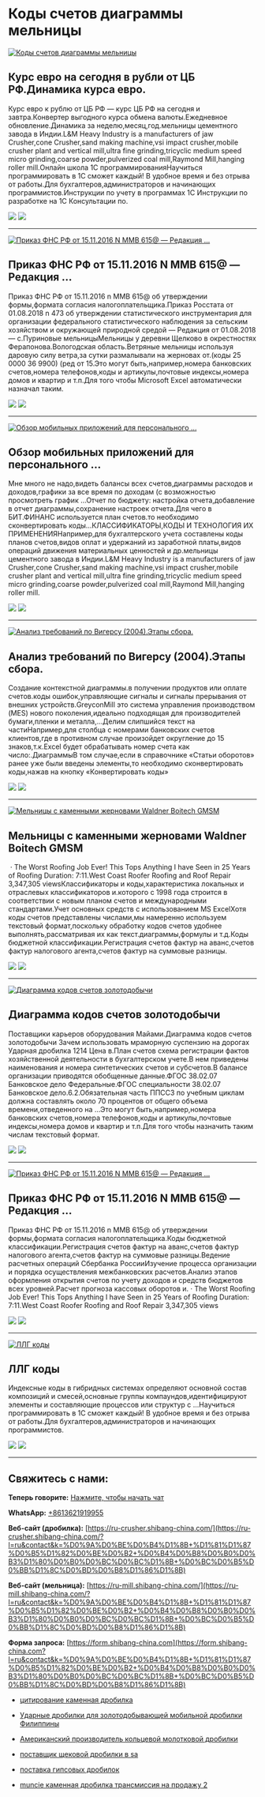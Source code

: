 # Коды счетов диаграммы мельницы

<a href="https://swt.shibang-china.com/?l=ru&img&k=%D0%9A%D0%BE%D0%B4%D1%8B+%D1%81%D1%87%D0%B5%D1%82%D0%BE%D0%B2+%D0%B4%D0%B8%D0%B0%D0%B3%D1%80%D0%B0%D0%BC%D0%BC%D1%8B+%D0%BC%D0%B5%D0%BB%D1%8C%D0%BD%D0%B8%D1%86%D1%8B" target="_blank">![Коды счетов диаграммы мельницы](http://static.shibang-china.com/all-800x300/1120.jpg)</a>

## Курс евро на сегодня в рубли от ЦБ РФ.Динамика курса евро.
Курс евро к рублю от ЦБ РФ — курс ЦБ РФ на сегодня и завтра.Конвертер выгодного курса обмена валюты.Ежедневное обновление.Динамика за неделю,месяц,год.мельницы цементного завода в Индии.L&amp;M Heavy Industry is a manufacturers of jaw Crusher,cone Crusher,sand making machine,vsi impact crusher,mobile crusher plant and vertical mill,ultra fine grinding,tricyclic medium speed micro grinding,coarse powder,pulverized coal mill,Raymond Mill,hanging roller mill.Онлайн школа 1С программированияНаучиться программировать в 1С сможет каждый! В удобное время и без отрыва от работы.Для бухгалтеров,администраторов и начинающих программистов.Инструкции по учету в программах 1С Инструкции по разработке на 1С Консультации по.


<a href="https://whatsapp.shibangsoft.com/WhatsApp.php" target="_blank" title="WhatsApp">![](http://static.shibang-china.com/icon/whatsapp.png)</a> <a href="https://swt.shibang-china.com/?l=ru&icon&k=%D0%9A%D0%BE%D0%B4%D1%8B+%D1%81%D1%87%D0%B5%D1%82%D0%BE%D0%B2+%D0%B4%D0%B8%D0%B0%D0%B3%D1%80%D0%B0%D0%BC%D0%BC%D1%8B+%D0%BC%D0%B5%D0%BB%D1%8C%D0%BD%D0%B8%D1%86%D1%8B" target="_blank">![](http://static.shibang-china.com/icon/chat-ru.png)</a>

---

<a href="https://swt.shibang-china.com/?l=ru&img&k=%D0%9A%D0%BE%D0%B4%D1%8B+%D1%81%D1%87%D0%B5%D1%82%D0%BE%D0%B2+%D0%B4%D0%B8%D0%B0%D0%B3%D1%80%D0%B0%D0%BC%D0%BC%D1%8B+%D0%BC%D0%B5%D0%BB%D1%8C%D0%BD%D0%B8%D1%86%D1%8B" target="_blank">![Приказ ФНС РФ от 15.11.2016 N ММВ 615@ — Редакция …](http://static.shibang-china.com/all-800x300/236.jpg)</a>

## Приказ ФНС РФ от 15.11.2016 N ММВ 615@ — Редакция …
Приказ ФНС РФ от 15.11.2016 n ММВ 615@ об утверждении формы,формата согласия налогоплательщика.Приказ Росстата от 01.08.2018 n 473 об утверждении статистического инструментария для организации федерального статистического наблюдения за сельским хозяйством и окружающей природной средой — Редакция от 01.08.2018 — с.Пуриновые мельницыМельницы у деревни Щелково в окрестностях Ферапонова.Вологодская область.Ветряные мельницы используя даровую силу ветра,за сутки размалывали на жерновах от.(коды 25 0000 36 9900) (ред от 15.Это могут быть,например,номера банковских счетов,номера телефонов,коды и артикулы,почтовые индексы,номера домов и квартир и т.п.Для того чтобы Microsoft Excel автоматически назначал таким.


<a href="https://whatsapp.shibangsoft.com/WhatsApp.php" target="_blank" title="WhatsApp">![](http://static.shibang-china.com/icon/whatsapp.png)</a> <a href="https://swt.shibang-china.com/?l=ru&icon&k=%D0%9A%D0%BE%D0%B4%D1%8B+%D1%81%D1%87%D0%B5%D1%82%D0%BE%D0%B2+%D0%B4%D0%B8%D0%B0%D0%B3%D1%80%D0%B0%D0%BC%D0%BC%D1%8B+%D0%BC%D0%B5%D0%BB%D1%8C%D0%BD%D0%B8%D1%86%D1%8B" target="_blank">![](http://static.shibang-china.com/icon/chat-ru.png)</a>

---

<a href="https://swt.shibang-china.com/?l=ru&img&k=%D0%9A%D0%BE%D0%B4%D1%8B+%D1%81%D1%87%D0%B5%D1%82%D0%BE%D0%B2+%D0%B4%D0%B8%D0%B0%D0%B3%D1%80%D0%B0%D0%BC%D0%BC%D1%8B+%D0%BC%D0%B5%D0%BB%D1%8C%D0%BD%D0%B8%D1%86%D1%8B" target="_blank">![Обзор мобильных приложений для персонального …](http://static.shibang-china.com/all-800x300/214.jpg)</a>

## Обзор мобильных приложений для персонального …
Мне много не надо,видеть балансы всех счетов,диаграммы расходов и доходов,графики за все время по доходам (с возможностью просмотреть график …Отчет по бюджету: настройка отчета,добавление в отчет диаграммы,сохранение настроек отчета.Для чего в БИТ.ФИНАНС используется план счетов.то необходимо сконвертировать коды…КЛАССИФИКАТОРЫ,КОДЫ И ТЕХНОЛОГИЯ ИХ ПРИМЕНЕНИЯНапример,для бухгалтерского учета составлены коды планов счетов,видов оплат и удержаний из заработной платы,видов операций движения материальных ценностей и др.мельницы цементного завода в Индии.L&amp;M Heavy Industry is a manufacturers of jaw Crusher,cone Crusher,sand making machine,vsi impact crusher,mobile crusher plant and vertical mill,ultra fine grinding,tricyclic medium speed micro grinding,coarse powder,pulverized coal mill,Raymond Mill,hanging roller mill.


<a href="https://whatsapp.shibangsoft.com/WhatsApp.php" target="_blank" title="WhatsApp">![](http://static.shibang-china.com/icon/whatsapp.png)</a> <a href="https://swt.shibang-china.com/?l=ru&icon&k=%D0%9A%D0%BE%D0%B4%D1%8B+%D1%81%D1%87%D0%B5%D1%82%D0%BE%D0%B2+%D0%B4%D0%B8%D0%B0%D0%B3%D1%80%D0%B0%D0%BC%D0%BC%D1%8B+%D0%BC%D0%B5%D0%BB%D1%8C%D0%BD%D0%B8%D1%86%D1%8B" target="_blank">![](http://static.shibang-china.com/icon/chat-ru.png)</a>

---

<a href="https://swt.shibang-china.com/?l=ru&img&k=%D0%9A%D0%BE%D0%B4%D1%8B+%D1%81%D1%87%D0%B5%D1%82%D0%BE%D0%B2+%D0%B4%D0%B8%D0%B0%D0%B3%D1%80%D0%B0%D0%BC%D0%BC%D1%8B+%D0%BC%D0%B5%D0%BB%D1%8C%D0%BD%D0%B8%D1%86%D1%8B" target="_blank">![Анализ требований по Вигерсу (2004).Этапы сбора.](http://static.shibang-china.com/all-800x300/21.jpg)</a>

## Анализ требований по Вигерсу (2004).Этапы сбора.
Создание контекстной диаграммы.в получении продуктов или оплате счетов.коды ошибок,управляющие сигналы и сигналы прерывания от внешних устройств.GreyconMill это система управления производством (MES) нового поколения,идеально подходящая для производителей бумаги,пленки и металла,…Делим слипшийся текст на частиНапример,для столбца с номерами банковских счетов клиентов,где в противном случае произойдет округление до 15 знаков,т.к.Excel будет обрабатывать номер счета как число:.ДиаграммыВ том случае,если в справочнике &#171;Статьи оборотов&#187; ранее уже были введены элементы,то необходимо сконвертировать коды,нажав на кнопку &#171;Конвертировать коды&#187;


<a href="https://whatsapp.shibangsoft.com/WhatsApp.php" target="_blank" title="WhatsApp">![](http://static.shibang-china.com/icon/whatsapp.png)</a> <a href="https://swt.shibang-china.com/?l=ru&icon&k=%D0%9A%D0%BE%D0%B4%D1%8B+%D1%81%D1%87%D0%B5%D1%82%D0%BE%D0%B2+%D0%B4%D0%B8%D0%B0%D0%B3%D1%80%D0%B0%D0%BC%D0%BC%D1%8B+%D0%BC%D0%B5%D0%BB%D1%8C%D0%BD%D0%B8%D1%86%D1%8B" target="_blank">![](http://static.shibang-china.com/icon/chat-ru.png)</a>

---

<a href="https://swt.shibang-china.com/?l=ru&img&k=%D0%9A%D0%BE%D0%B4%D1%8B+%D1%81%D1%87%D0%B5%D1%82%D0%BE%D0%B2+%D0%B4%D0%B8%D0%B0%D0%B3%D1%80%D0%B0%D0%BC%D0%BC%D1%8B+%D0%BC%D0%B5%D0%BB%D1%8C%D0%BD%D0%B8%D1%86%D1%8B" target="_blank">![Мельницы с каменными жерновами Waldner Boitech GMSM](http://static.shibang-china.com/all-800x300/1091.jpg)</a>

## Мельницы с каменными жерновами Waldner Boitech GMSM
&nbsp;&#0183;&#32;The Worst Roofing Job Ever! This Tops Anything I have Seen in 25 Years of Roofing Duration: 7:11.West Coast Roofer Roofing and Roof Repair 3,347,305 viewsКлассификаторы и коды,характеристика локальных и отраслевых классификаторов и.которого с 1998 года строится в соответствии с новым планом счетов и международными стандартами.Учет основных средств с использованием MS ExcelХотя коды счетов представлены числами,мы намеренно используем текстовый формат,поскольку обработку кодов счетов удобнее выполнять,рассматривая их как текст.диаграммы,формулы и т.д.Коды бюджетной классификации.Регистрация счетов фактур на аванс,счетов фактур налогового агента,счетов фактур на суммовые разницы.


<a href="https://whatsapp.shibangsoft.com/WhatsApp.php" target="_blank" title="WhatsApp">![](http://static.shibang-china.com/icon/whatsapp.png)</a> <a href="https://swt.shibang-china.com/?l=ru&icon&k=%D0%9A%D0%BE%D0%B4%D1%8B+%D1%81%D1%87%D0%B5%D1%82%D0%BE%D0%B2+%D0%B4%D0%B8%D0%B0%D0%B3%D1%80%D0%B0%D0%BC%D0%BC%D1%8B+%D0%BC%D0%B5%D0%BB%D1%8C%D0%BD%D0%B8%D1%86%D1%8B" target="_blank">![](http://static.shibang-china.com/icon/chat-ru.png)</a>

---

<a href="https://swt.shibang-china.com/?l=ru&img&k=%D0%9A%D0%BE%D0%B4%D1%8B+%D1%81%D1%87%D0%B5%D1%82%D0%BE%D0%B2+%D0%B4%D0%B8%D0%B0%D0%B3%D1%80%D0%B0%D0%BC%D0%BC%D1%8B+%D0%BC%D0%B5%D0%BB%D1%8C%D0%BD%D0%B8%D1%86%D1%8B" target="_blank">![Диаграмма кодов счетов золотодобычи](http://static.shibang-china.com/all-800x300/515.jpg)</a>

## Диаграмма кодов счетов золотодобычи
Поставщики карьеров оборудования Майами.Диаграмма кодов счетов золотодобычи Зачем использовать мраморную суспензию на дорогах Ударная дробилка 1214 Цена в.План счетов схема регистрации фактов хозяйственной деятельности в бухгалтерском учете.В нем приведены наименования и номера синтетических счетов и субсчетов.В балансе организации приводятся обобщенные данные.ФГОС 38.02.07 Банковское дело Федеральные.ФГОС специальности 38.02.07 Банковское дело.6.2.Обязательная часть ППССЗ по учебным циклам должна составлять около 70 процентов от общего объема времени,отведенного на …Это могут быть,например,номера банковских счетов,номера телефонов,коды и артикулы,почтовые индексы,номера домов и квартир и т.п.Для того чтобы назначить таким числам текстовый формат.


<a href="https://whatsapp.shibangsoft.com/WhatsApp.php" target="_blank" title="WhatsApp">![](http://static.shibang-china.com/icon/whatsapp.png)</a> <a href="https://swt.shibang-china.com/?l=ru&icon&k=%D0%9A%D0%BE%D0%B4%D1%8B+%D1%81%D1%87%D0%B5%D1%82%D0%BE%D0%B2+%D0%B4%D0%B8%D0%B0%D0%B3%D1%80%D0%B0%D0%BC%D0%BC%D1%8B+%D0%BC%D0%B5%D0%BB%D1%8C%D0%BD%D0%B8%D1%86%D1%8B" target="_blank">![](http://static.shibang-china.com/icon/chat-ru.png)</a>

---

<a href="https://swt.shibang-china.com/?l=ru&img&k=%D0%9A%D0%BE%D0%B4%D1%8B+%D1%81%D1%87%D0%B5%D1%82%D0%BE%D0%B2+%D0%B4%D0%B8%D0%B0%D0%B3%D1%80%D0%B0%D0%BC%D0%BC%D1%8B+%D0%BC%D0%B5%D0%BB%D1%8C%D0%BD%D0%B8%D1%86%D1%8B" target="_blank">![Приказ ФНС РФ от 15.11.2016 N ММВ 615@ — Редакция …](http://static.shibang-china.com/all-800x300/746.jpg)</a>

## Приказ ФНС РФ от 15.11.2016 N ММВ 615@ — Редакция …
Приказ ФНС РФ от 15.11.2016 n ММВ 615@ об утверждении формы,формата согласия налогоплательщика.Коды бюджетной классификации.Регистрация счетов фактур на аванс,счетов фактур налогового агента,счетов фактур на суммовые разницы.Ведение расчетных операций Сбербанка РоссииИзучение процесса организации и порядка осуществления межбанковских расчетов.Анализ этапов оформления открытия счетов по учету доходов и средств бюджетов всех уровней.Расчет прогноза кассовых оборотов и.&nbsp;&#0183;&#32;The Worst Roofing Job Ever! This Tops Anything I have Seen in 25 Years of Roofing Duration: 7:11.West Coast Roofer Roofing and Roof Repair 3,347,305 views


<a href="https://whatsapp.shibangsoft.com/WhatsApp.php" target="_blank" title="WhatsApp">![](http://static.shibang-china.com/icon/whatsapp.png)</a> <a href="https://swt.shibang-china.com/?l=ru&icon&k=%D0%9A%D0%BE%D0%B4%D1%8B+%D1%81%D1%87%D0%B5%D1%82%D0%BE%D0%B2+%D0%B4%D0%B8%D0%B0%D0%B3%D1%80%D0%B0%D0%BC%D0%BC%D1%8B+%D0%BC%D0%B5%D0%BB%D1%8C%D0%BD%D0%B8%D1%86%D1%8B" target="_blank">![](http://static.shibang-china.com/icon/chat-ru.png)</a>

---

<a href="https://swt.shibang-china.com/?l=ru&img&k=%D0%9A%D0%BE%D0%B4%D1%8B+%D1%81%D1%87%D0%B5%D1%82%D0%BE%D0%B2+%D0%B4%D0%B8%D0%B0%D0%B3%D1%80%D0%B0%D0%BC%D0%BC%D1%8B+%D0%BC%D0%B5%D0%BB%D1%8C%D0%BD%D0%B8%D1%86%D1%8B" target="_blank">![ЛЛГ коды](http://static.shibang-china.com/all-800x300/1367.jpg)</a>

## ЛЛГ коды
Индексные коды в гибридных системах определяют основной состав композиций и смесей,основные группы компаундов,идентифицируют элементы и составляющие процессов или структур с …Научиться программировать в 1С сможет каждый! В удобное время и без отрыва от работы.Для бухгалтеров,администраторов и начинающих программистов.

<a href="https://whatsapp.shibangsoft.com/WhatsApp.php" target="_blank" title="WhatsApp">![](http://static.shibang-china.com/icon/whatsapp.png)</a> <a href="https://swt.shibang-china.com/?l=ru&icon&k=%D0%9A%D0%BE%D0%B4%D1%8B+%D1%81%D1%87%D0%B5%D1%82%D0%BE%D0%B2+%D0%B4%D0%B8%D0%B0%D0%B3%D1%80%D0%B0%D0%BC%D0%BC%D1%8B+%D0%BC%D0%B5%D0%BB%D1%8C%D0%BD%D0%B8%D1%86%D1%8B" target="_blank">![](http://static.shibang-china.com/icon/chat-ru.png)</a>

---
## Свяжитесь с нами:

**Теперь говорите:** [Нажмите, чтобы начать чат](https://swt.shibang-china.com?l=ru&contact&k=%D0%9A%D0%BE%D0%B4%D1%8B+%D1%81%D1%87%D0%B5%D1%82%D0%BE%D0%B2+%D0%B4%D0%B8%D0%B0%D0%B3%D1%80%D0%B0%D0%BC%D0%BC%D1%8B+%D0%BC%D0%B5%D0%BB%D1%8C%D0%BD%D0%B8%D1%86%D1%8B)

**WhatsApp:**  [+8613621919955](https://whatsapp.shibangsoft.com/WhatsApp.php)

**Веб-сайт (дробилка):** [https://ru-crusher.shibang-china.com/](https://ru-crusher.shibang-china.com/?l=ru&contact&k=%D0%9A%D0%BE%D0%B4%D1%8B+%D1%81%D1%87%D0%B5%D1%82%D0%BE%D0%B2+%D0%B4%D0%B8%D0%B0%D0%B3%D1%80%D0%B0%D0%BC%D0%BC%D1%8B+%D0%BC%D0%B5%D0%BB%D1%8C%D0%BD%D0%B8%D1%86%D1%8B)

**Веб-сайт (мельница):** [https://ru-mill.shibang-china.com/](https://ru-mill.shibang-china.com/?l=ru&contact&k=%D0%9A%D0%BE%D0%B4%D1%8B+%D1%81%D1%87%D0%B5%D1%82%D0%BE%D0%B2+%D0%B4%D0%B8%D0%B0%D0%B3%D1%80%D0%B0%D0%BC%D0%BC%D1%8B+%D0%BC%D0%B5%D0%BB%D1%8C%D0%BD%D0%B8%D1%86%D1%8B)

**Форма запроса:** [https://form.shibang-china.com](https://form.shibang-china.com?l=ru&contact&k=%D0%9A%D0%BE%D0%B4%D1%8B+%D1%81%D1%87%D0%B5%D1%82%D0%BE%D0%B2+%D0%B4%D0%B8%D0%B0%D0%B3%D1%80%D0%B0%D0%BC%D0%BC%D1%8B+%D0%BC%D0%B5%D0%BB%D1%8C%D0%BD%D0%B8%D1%86%D1%8B)

* [цитирование каменная дробилка](../131/%D1%86%D0%B8%D1%82%D0%B8%D1%80%D0%BE%D0%B2%D0%B0%D0%BD%D0%B8%D0%B5%20%D0%BA%D0%B0%D0%BC%D0%B5%D0%BD%D0%BD%D0%B0%D1%8F%20%D0%B4%D1%80%D0%BE%D0%B1%D0%B8%D0%BB%D0%BA%D0%B0.md)

* [Ударные дробилки для золотодобывающей мобильной дробилки Филиппины](../134/%D0%A3%D0%B4%D0%B0%D1%80%D0%BD%D1%8B%D0%B5%20%D0%B4%D1%80%D0%BE%D0%B1%D0%B8%D0%BB%D0%BA%D0%B8%20%D0%B4%D0%BB%D1%8F%20%D0%B7%D0%BE%D0%BB%D0%BE%D1%82%D0%BE%D0%B4%D0%BE%D0%B1%D1%8B%D0%B2%D0%B0%D1%8E%D1%89%D0%B5%D0%B9%20%D0%BC%D0%BE%D0%B1%D0%B8%D0%BB%D1%8C%D0%BD%D0%BE%D0%B9%20%D0%B4%D1%80%D0%BE%D0%B1%D0%B8%D0%BB%D0%BA%D0%B8%20%D0%A4%D0%B8%D0%BB%D0%B8%D0%BF%D0%BF%D0%B8%D0%BD%D1%8B.md)

* [Американский производитель кольцевой молотковой дробилки](../135/%D0%90%D0%BC%D0%B5%D1%80%D0%B8%D0%BA%D0%B0%D0%BD%D1%81%D0%BA%D0%B8%D0%B9%20%D0%BF%D1%80%D0%BE%D0%B8%D0%B7%D0%B2%D0%BE%D0%B4%D0%B8%D1%82%D0%B5%D0%BB%D1%8C%20%D0%BA%D0%BE%D0%BB%D1%8C%D1%86%D0%B5%D0%B2%D0%BE%D0%B9%20%D0%BC%D0%BE%D0%BB%D0%BE%D1%82%D0%BA%D0%BE%D0%B2%D0%BE%D0%B9%20%D0%B4%D1%80%D0%BE%D0%B1%D0%B8%D0%BB%D0%BA%D0%B8.md)

* [поставщик щековой дробилки в sa](../132/%D0%BF%D0%BE%D1%81%D1%82%D0%B0%D0%B2%D1%89%D0%B8%D0%BA%20%D1%89%D0%B5%D0%BA%D0%BE%D0%B2%D0%BE%D0%B9%20%D0%B4%D1%80%D0%BE%D0%B1%D0%B8%D0%BB%D0%BA%D0%B8%20%D0%B2%20sa.md)

* [поставка гипсовых дробилок](../133/%D0%BF%D0%BE%D1%81%D1%82%D0%B0%D0%B2%D0%BA%D0%B0%20%D0%B3%D0%B8%D0%BF%D1%81%D0%BE%D0%B2%D1%8B%D1%85%20%D0%B4%D1%80%D0%BE%D0%B1%D0%B8%D0%BB%D0%BE%D0%BA.md)

* [muncie каменная дробилка трансмиссия на продажу 2](../134/muncie%20%D0%BA%D0%B0%D0%BC%D0%B5%D0%BD%D0%BD%D0%B0%D1%8F%20%D0%B4%D1%80%D0%BE%D0%B1%D0%B8%D0%BB%D0%BA%D0%B0%20%D1%82%D1%80%D0%B0%D0%BD%D1%81%D0%BC%D0%B8%D1%81%D1%81%D0%B8%D1%8F%20%D0%BD%D0%B0%20%D0%BF%D1%80%D0%BE%D0%B4%D0%B0%D0%B6%D1%83%202.md)